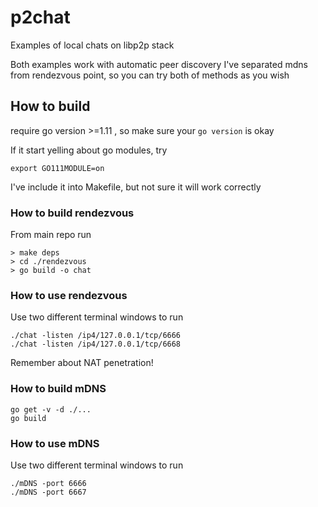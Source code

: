 # p2chat

Examples of local chats on libp2p stack

Both examples work with automatic peer discovery
I've separated mdns from rendezvous point, so you can try both of methods as you  wish


## How to build
require go version >=1.11 , so make sure your `go version` is okay

If it start yelling about go modules, try
```
export GO111MODULE=on
```
I've include it into Makefile, but not sure it will work correctly


### How to build rendezvous
From main repo run
```
> make deps
> cd ./rendezvous
> go build -o chat

```
### How to use rendezvous
Use two different terminal windows to run
```
./chat -listen /ip4/127.0.0.1/tcp/6666
./chat -listen /ip4/127.0.0.1/tcp/6668

```
Remember about NAT penetration!

### How to build mDNS
```
go get -v -d ./...
go build
```

### How to use mDNS  

Use two different terminal windows to run
```
./mDNS -port 6666
./mDNS -port 6667
```
